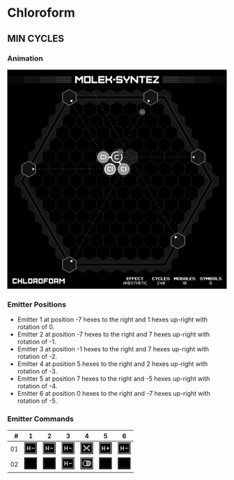 # Chloroform

## MIN CYCLES

### Animation

![Solution](./../gifs/07/MIN_CYCLES.gif)

### Emitter Positions

- Emitter 1 at position -7 hexes to the right and 1 hexes up-right with rotation of 0.
- Emitter 2 at position -7 hexes to the right and 7 hexes up-right with rotation of -1.
- Emitter 3 at position -1 hexes to the right and 7 hexes up-right with rotation of -2.
- Emitter 4 at position 5 hexes to the right and 2 hexes up-right with rotation of -3.
- Emitter 5 at position 7 hexes to the right and -5 hexes up-right with rotation of -4.
- Emitter 6 at position 0 hexes to the right and -7 hexes up-right with rotation of -5.

### Emitter Commands

|  # | 1                                                     | 2                                                     | 3                                                     | 4                                                     | 5                                               | 6                                                     |
|---:|:-----------------------------------------------------:|:-----------------------------------------------------:|:-----------------------------------------------------:|:-----------------------------------------------------:|:-----------------------------------------------:|:-----------------------------------------------------:|
| 01 | ![REMOVE_H_ATOM](./../instructions/REMOVE_H_ATOM.png) | ![REMOVE_H_ATOM](./../instructions/REMOVE_H_ATOM.png) | ![REMOVE_H_ATOM](./../instructions/REMOVE_H_ATOM.png) | ![TRASH_TARGET](./../instructions/TRASH_TARGET.png)   | ![ADD_H_ATOM](./../instructions/ADD_H_ATOM.png) | ![REMOVE_H_ATOM](./../instructions/REMOVE_H_ATOM.png) |
| 02 | ![NONE](./../instructions/NONE.png)                   | ![NONE](./../instructions/NONE.png)                   | ![REMOVE_H_ATOM](./../instructions/REMOVE_H_ATOM.png) | ![OUTPUT_TARGET](./../instructions/OUTPUT_TARGET.png) | ![NONE](./../instructions/NONE.png)             | ![NONE](./../instructions/NONE.png)                   |


